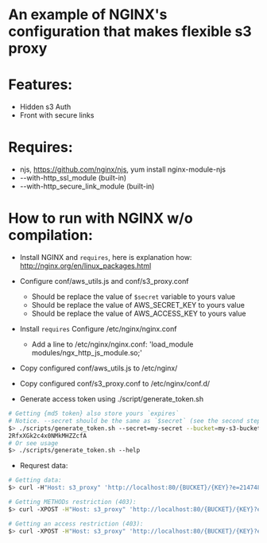 # An example of NGINX's configuration that makes flexible s3 proxy

# Features:
 * Hidden s3 Auth
 * Front with secure links

# Requires:
 * njs, https://github.com/nginx/njs, yum install nginx-module-njs
 * --with-http_ssl_module (built-in)
 * --with-http_secure_link_module (built-in)

# How to run with NGINX w/o compilation:

* Install NGINX and `requires`, here is explanation how: http://nginx.org/en/linux_packages.html
* Configure conf/aws_utils.js and conf/s3_proxy.conf
  * Should be replace the value of `$secret` variable to yours value
  * Should be replace the value of AWS_SECRET_KEY to yours value
  * Should be replace the value of AWS_ACCESS_KEY to yours value
* Install `requires` Configure /etc/nginx/nginx.conf
  * Add a line to /etc/nginx/nginx.conf: 'load_module modules/ngx_http_js_module.so;'
* Copy configured conf/aws_utils.js to /etc/nginx/
* Copy configured conf/s3_proxy.conf to /etc/nginx/conf.d/

* Generate access token using ./script/generate_token.sh
```bash
# Getting {md5 token} also store yours `expires`
# Notice. --secret should be the same as `$secret` (see the second step)
$> ./scripts/generate_token.sh --secret=my-secret --bucket=my-s3-bucket --expires=2147483647 # forever
2RfxXGk2c4x0NMkMHZZcfA
# Or see usage
$> ./scripts/generate_token.sh --help
```
* Requrest data:
```bash
# Getting data:
$> curl -H"Host: s3_proxy" 'http://localhost:80/{BUCKET}/{KEY}?e=2147483647&t=2RfxXGk2c4x0NMkMHZZcfA'

# Getting METHODs restriction (403):
$> curl -XPOST -H"Host: s3_proxy" 'http://localhost:80/{BUCKET}/{KEY}?e=2147483647&t=2RfxXGk2c4x0NMkMHZZcfA'

# Getting an access restriction (403):
$> curl -XPOST -H"Host: s3_proxy" 'http://localhost:80/{BUCKET}/{KEY}?e=2147483647&t=2RfxXGk2c4x0NMkMHZZcfA'
```

